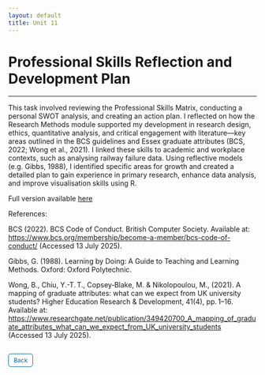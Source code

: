 ```yaml
---
layout: default
title: Unit 11
---
```


# Professional Skills Reflection and Development Plan

---

This task involved reviewing the Professional Skills Matrix, conducting a personal SWOT analysis, and creating an action plan. I reflected on how the Research Methods module supported my development in research design, ethics, quantitative analysis, and critical engagement with literature—key areas outlined in the BCS guidelines and Essex graduate attributes (BCS, 2022; Wong et al., 2021). I linked these skills to academic and workplace contexts, such as analysing railway failure data. Using reflective models (e.g. Gibbs, 1988), I identified specific areas for growth and created a detailed plan to gain experience in primary research, enhance data analysis, and improve visualisation skills using R.

Full version available <a href="pdf/Professional Skills Reflection and Development Plan.pdf" target="_blank" rel="noopener noreferrer">here</a>

References:

BCS (2022). BCS Code of Conduct. British Computer Society. Available at: https://www.bcs.org/membership/become-a-member/bcs-code-of-conduct/ (Accessed 13 July 2025).

Gibbs, G. (1988). Learning by Doing: A Guide to Teaching and Learning Methods. Oxford: Oxford Polytechnic.

Wong, B., Chiu, Y.-T. T., Copsey‑Blake, M. & Nikolopoulou, M., (2021). A mapping of graduate attributes: what can we expect from UK university students? Higher Education Research & Development, 41(4), pp. 1–16. Available at: https://www.researchgate.net/publication/349420700_A_mapping_of_graduate_attributes_what_can_we_expect_from_UK_university_students (Accessed 13 July 2025).


<style>
  .back-button {
    display: inline-block;
    background-color: white;
    color: #006699;
    text-decoration: none;
    padding: 5px 10px; /* Reduced padding for a smaller button */
    font-size: 12px; /* Smaller font size */
    border: 1px solid #006699; /* Thinner border */
    border-radius: 5px;
    cursor: pointer;
    transition: background-color 0.3s, color 0.3s;
    margin: 15px 0; /* Adds space above and below the button */
  }
  .back-button:hover {
    background-color: #006699;
    color: white;
 }
</style>

<div class="button-container">
  <a href="https://dzervenes.github.io/research-methods/" class="back-button">Back</a>
</div>
